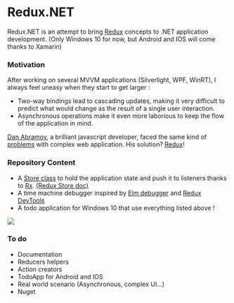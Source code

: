# Redux.NET

Redux.NET is an attempt to bring [Redux](https://github.com/rackt/redux) concepts to .NET application development. (Only Windows 10 for now, but Android and IOS will come thanks to Xamarin)

### Motivation

After working on several MVVM applications (Silverlight, WPF, WinRT), I always feel uneasy when they start to get larger : 
* Two-way bindings lead to cascading updates, making it very difficult to predict what would change as the result of a single user interaction.
* Asynchronous operations make it even more laborious to keep the flow of the application in mind.

[Dan Abramov](https://twitter.com/dan_abramov), a brilliant javascript developer, faced the same kind of [problems](http://rackt.github.io/redux/docs/introduction/Motivation.html) with complex web application. His solution? [Redux](https://github.com/rackt/redux)!

### Repository Content

* A [Store class](https://github.com/GuillaumeSalles/redux.net/blob/master/src/Redux/Store.cs) to hold the application state and push it to listeners thanks to [Rx](https://github.com/Reactive-Extensions/Rx.NET). [(Redux Store doc)](http://rackt.github.io/redux/docs/basics/Store.html)
* A time machine debugger inspired by [Elm debugger](http://debug.elm-lang.org/) and [Redux DevTools](https://github.com/gaearon/redux-devtools)
* A todo application for Windows 10 that use everything listed above !

![](http://i.imgur.com/RmpugpV.gif)

### To do

* Documentation
* Reducers helpers
* Action creators
* TodoApp for Android and IOS
* Real world scenario (Asynchronous, complex UI...)
* Nuget
